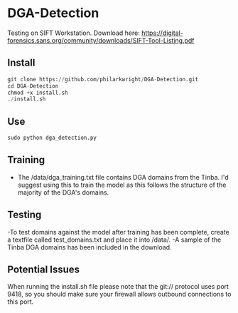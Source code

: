 # DGA-Detection

Testing on SIFT Workstation. Download here: https://digital-forensics.sans.org/community/downloads/SIFT-Tool-Listing.pdf

## Install

```python
git clone https://github.com/philarkwright/DGA-Detection.git  
cd DGA-Detection  
chmod +x install.sh
./install.sh
```

## Use

```python
sudo python dga_detection.py
```

## Training
- The /data/dga_training.txt file contains DGA domains from the Tinba. I'd suggest using this to train the model as this follows the structure of the majority of the DGA's domains. 

## Testing
-To test domains against the model after training has been complete, create a textfile called test_domains.txt and place it into /data/.
-A sample of the Tinba DGA domains has been included in the download.



## Potential Issues
When running the install.sh file please note that the git:// protocol uses port 9418, so you should make sure your firewall allows outbound connections to this port.
